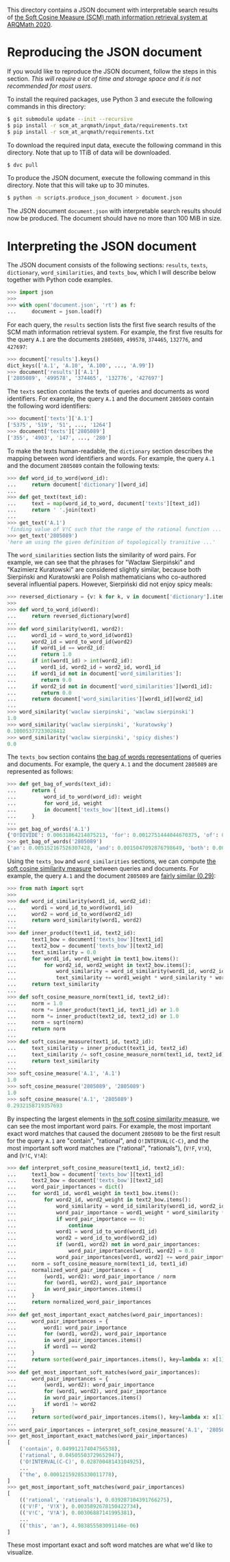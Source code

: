 This directory contains a JSON document with interpretable search results of
[the Soft Cosine Measure (SCM) math information retrieval system at ARQMath
2020][paper].

 [paper]: http://ceur-ws.org/Vol-2696/paper_235.pdf#page=10

# Reproducing the JSON document

If you would like to reproduce the JSON document, follow the steps in this
section. *This will require a lot of time and storage space and it is not
recommended for most users.*

To install the required packages, use Python 3 and execute the following
commands in this directory:

``` sh
$ git submodule update --init --recursive
$ pip install -r scm_at_arqmath/input_data/requirements.txt
$ pip install -r scm_at_arqmath/requirements.txt
```

To download the required input data, execute the following command in this
directory. Note that up to 1TiB of data will be downloaded.

``` sh
$ dvc pull
```

To produce the JSON document, execute the following command in this directory.
Note that this will take up to 30 minutes.

``` sh
$ python -m scripts.produce_json_document > document.json
```

The JSON document `document.json` with interpretable search results should now
be produced. The document should have no more than 100 MiB in size.

# Interpreting the JSON document

The JSON document consists of the following sections: `results`, `texts`,
`dictionary`, `word_similarities`, and `texts_bow`, which I will describe
below together with Python code examples.

``` python
>>> import json
>>>
>>> with open('document.json', 'rt') as f:
...     document = json.load(f)
```

For each query, the `results` section lists the first five search results
of the SCM math information retrieval system. For example, the first five
results for the query `A.1` are the documents `2805089`, `499578`, `374465`,
`132776`, and `427697`:

``` python
>>> document['results'].keys()
dict_keys(['A.1', 'A.10', 'A.100', ..., 'A.99'])
>>> document['results']['A.1']
['2805089', '499578', '374465', '132776', '427697']
```

The `texts` section contains the texts of queries and documents as word
identifiers.  For example, the query `A.1` and the document `2805089` contain
the following word identifiers:

``` python
>>> document['texts']['A.1']
['5375', '519', '51', ..., '1264']
>>> document['texts']['2805089']
['355', '4903', '147', ..., '280']
```

To make the texts human-readable, the `dictionary` section describes the
mapping between word identifiers and words. For example, the query `A.1` and
the document `2805089` contain the following texts:

``` python
>>> def word_id_to_word(word_id):
...     return document['dictionary'][word_id]
...
>>> def get_text(text_id):
...     text = map(word_id_to_word, document['texts'][text_id])
...     return ' '.join(text)
...
>>> get_text('A.1')
'finding value of V!C such that the range of the rational function ...'
>>> get_text('2805089')
'here am using the given definition of topologically transitive ...'
```

The `word_similarities` section lists the similarity of word pairs. For
example, we can see that the phrases for "Wacław Sierpiński" and "Kazimierz
Kuratowski" are considered slightly similar, because both Sierpiński and
Kuratowski are Polish mathematicians who co-authored several influential
papers. However, Sierpiński did not enjoy spicy meals:

``` python
>>> reversed_dictionary = {v: k for k, v in document['dictionary'].items()}
>>>
>>> def word_to_word_id(word):
...     return reversed_dictionary[word]
...
>>> def word_similarity(word1, word2):
...     word1_id = word_to_word_id(word1)
...     word2_id = word_to_word_id(word2)
...     if word1_id == word2_id:
...        return 1.0
...     if int(word1_id) > int(word2_id):
...        word1_id, word2_id = word2_id, word1_id
...     if word1_id not in document['word_similarities']:
...        return 0.0
...     if word2_id not in document['word_similarities'][word1_id]:
...        return 0.0
...     return document['word_similarities'][word1_id][word2_id]
...
>>> word_similarity('waclaw sierpinski', 'waclaw sierpinski')
1.0
>>> word_similarity('waclaw sierpinski', 'kuratowsky')
0.10005377233028412
>>> word_similarity('waclaw sierpinski', 'spicy dishes')
0.0
```

The `texts_bow` section contains [the bag of words representations][bow] of
queries and documents. For example, the query `A.1` and the document `2805089`
are represented as follows:

 [bow]: https://en.wikipedia.org/wiki/Bag-of-words_model

``` python
>>> def get_bag_of_words(text_id):
...     return {
...         word_id_to_word(word_id): weight
...         for word_id, weight
...         in document['texts_bow'][text_id].items()
...     }
...
>>> get_bag_of_words('A.1')
{'O!DIVIDE': 0.00631864214875213, 'for': 0.0012751444044670375, 'of': 0.0016497711588802603, ...} 
>>> get_bag_of_words('2805089')
{'an': 0.005152167526307428, 'and': 0.0015047092876798649, 'both': 0.0068842247445634165, ...}
```

Using the `texts_bow` and `word_similarities` sections, we can compute [the
soft cosine similarity measure][scm] between queries and documents. For
example, the query `A.1` and the document `2805089` are [fairly similar
(0.29)][landis-koch]:

 [landis-koch]: https://en.wikipedia.org/wiki/Cohen%27s_kappa#Interpreting_magnitude
 [scm]: https://en.wikipedia.org/wiki/Cosine_similarity#Soft_cosine_measure

``` python
>>> from math import sqrt
>>>
>>> def word_id_similarity(word1_id, word2_id):
...     word1 = word_id_to_word(word1_id)
...     word2 = word_id_to_word(word2_id)
...     return word_similarity(word1, word2)
...
>>> def inner_product(text1_id, text2_id):
...     text1_bow = document['texts_bow'][text1_id]
...     text2_bow = document['texts_bow'][text2_id]
...     text_similarity = 0.0
...     for word1_id, word1_weight in text1_bow.items():
...         for word2_id, word2_weight in text2_bow.items():
...             word_similarity = word_id_similarity(word1_id, word2_id)
...             text_similarity += word1_weight * word_similarity * word2_weight
...     return text_similarity
...
>>> def soft_cosine_measure_norm(text1_id, text2_id):
...     norm = 1.0
...     norm *= inner_product(text1_id, text1_id) or 1.0
...     norm *= inner_product(text2_id, text2_id) or 1.0
...     norm = sqrt(norm)
...     return norm
...
>>> def soft_cosine_measure(text1_id, text2_id):
...     text_similarity = inner_product(text1_id, text2_id)
...     text_similarity /= soft_cosine_measure_norm(text1_id, text2_id)
...     return text_similarity
...
>>> soft_cosine_measure('A.1', 'A.1')
1.0
>>> soft_cosine_measure('2805089', '2805089')
1.0
>>> soft_cosine_measure('A.1', '2805089')
0.2932158719357693
```

By inspecting the largest elements in [the soft cosine similarity
measure][scm], we can see the most important word pairs. For example, the most
important exact word matches that caused the document `2805089` to be the first
result for the query `A.1` are "contain", "rational", and `O!INTERVAL(C-C)`,
and the most important soft word matches are ("rational", "rationals"), (`V!F`,
`V!X`), and (`V!C`, `V!A`):


``` python
>>> def interpret_soft_cosine_measure(text1_id, text2_id):
...     text1_bow = document['texts_bow'][text1_id]
...     text2_bow = document['texts_bow'][text2_id]
...     word_pair_importances = dict()
...     for word1_id, word1_weight in text1_bow.items():
...         for word2_id, word2_weight in text2_bow.items():
...             word_similarity = word_id_similarity(word1_id, word2_id)
...             word_pair_importance = word1_weight * word_similarity * word2_weight
...             if word_pair_importance == 0:
...                 continue
...             word1 = word_id_to_word(word1_id)
...             word2 = word_id_to_word(word2_id)
...             if (word1, word2) not in word_pair_importances:
...                 word_pair_importances[word1, word2] = 0.0
...             word_pair_importances[word1, word2] += word_pair_importance
...     norm = soft_cosine_measure_norm(text1_id, text1_id)
...     normalized_word_pair_importances = {
...         (word1, word2): word_pair_importance / norm
...         for (word1, word2), word_pair_importance
...         in word_pair_importances.items()
...     }
...     return normalized_word_pair_importances
...
>>> def get_most_important_exact_matches(word_pair_importances):
...     word_pair_importances = {
...         word1: word_pair_importance
...         for (word1, word2), word_pair_importance
...         in word_pair_importances.items()
...         if word1 == word2
...     }
...     return sorted(word_pair_importances.items(), key=lambda x: x[1], reverse=True)
...
>>> def get_most_important_soft_matches(word_pair_importances):
...     word_pair_importances = {
...         (word1, word2): word_pair_importance
...         for (word1, word2), word_pair_importance
...         in word_pair_importances.items()
...         if word1 != word2
...     }
...     return sorted(word_pair_importances.items(), key=lambda x: x[1], reverse=True)
...
>>> word_pair_importances = interpret_soft_cosine_measure('A.1', '2805089')
>>> get_most_important_exact_matches(word_pair_importances)
[
    ('contain', 0.04991217404756538),
    ('rational', 0.04505503729652947),
    ('O!INTERVAL(C-C)', 0.02870048143104925),
    ...
    ('the', 0.00012159285330011778),
]
>>> get_most_important_soft_matches(word_pair_importances)
[
    (('rational', 'rationals'), 0.039287104391766275),
    (('V!F', 'V!X'), 0.0035892678150422734),
    (('V!C', 'V!A'), 0.00306887141995381),
    ...
    (('this', 'an'), 4.983855583091146e-06)
]
```

These most important exact and soft word matches are what we'd like to visualize.
